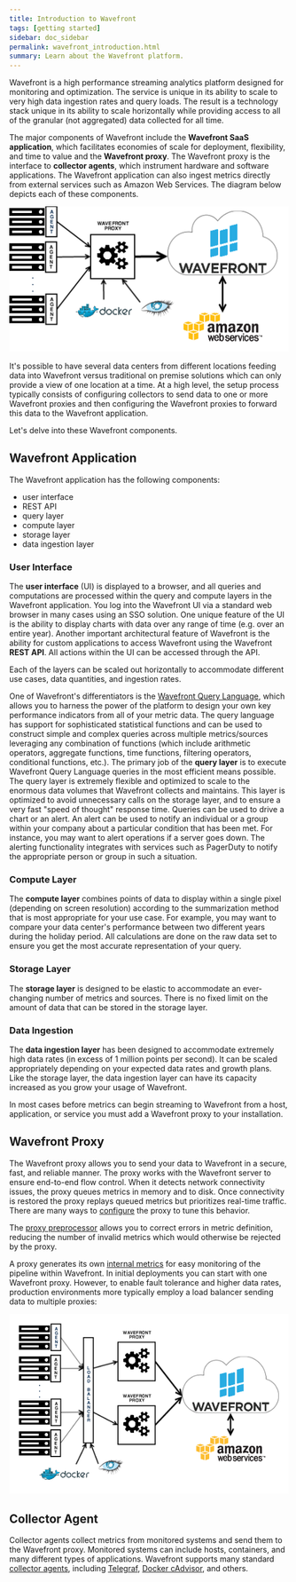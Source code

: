 ```yaml
---
title: Introduction to Wavefront
tags: [getting started]
sidebar: doc_sidebar
permalink: wavefront_introduction.html
summary: Learn about the Wavefront platform.
---
```

Wavefront is a high performance streaming analytics platform designed for monitoring and optimization.  The service is
unique in its ability to scale to very high data ingestion rates and query loads. The result is a technology stack
unique in its ability to scale horizontally while providing access to all of the granular (not aggregated) data
collected for all time.

The major components of Wavefront include the **Wavefront SaaS application**, which facilitates economies of scale for
deployment, flexibility, and time to value and the **Wavefront proxy**.  The Wavefront proxy is the interface to
**collector agents**, which instrument hardware and software applications. The Wavefront application can also ingest
metrics directly from external services such as Amazon Web Services. The diagram below depicts each of these components.

![Wavefront architecture](images/wavefront_architecture.png)

It's possible to have several data centers from different locations feeding data into Wavefront versus traditional on
premise solutions which can only provide a view of one location at a time.  At a high level, the setup process typically
consists of configuring collectors to send data to one or more Wavefront proxies and then configuring the Wavefront
proxies to forward this data to the Wavefront application.

Let's delve into these Wavefront components.

## Wavefront Application

The Wavefront application has the following components:

-   user interface
-   REST API
-   query layer
-   compute layer
-   storage layer
-   data ingestion layer

### User Interface

The **user interface** (UI) is displayed to a browser, and all queries and computations are processed within the query
and compute layers in the Wavefront application.  You log into the Wavefront UI via a standard web browser in many cases
using an SSO solution.  One unique feature of the UI is the ability to display charts with data over any range of time
(e.g. over an entire year). Another important architectural feature of Wavefront is the ability for custom applications
to access Wavefront using the Wavefront **REST API**.  All actions within the UI can be accessed through the API.

Each of the layers can be scaled out horizontally to accommodate different use cases, data quantities, and ingestion
rates.

One of Wavefront's differentiators is the [Wavefront Query Language](query_language_reference.html), which allows you to
harness the power of the platform to design your own key performance indicators from all of your metric data. The query
language has support for sophisticated statistical functions and can be used to construct simple and complex queries
across multiple metrics/sources leveraging any combination of functions (which include arithmetic operators, aggregate
functions, time functions, filtering operators, conditional functions, etc.). The primary job of the **query layer** is
to execute Wavefront Query Language queries in the most efficient means possible. The query layer is extremely flexible
and optimized to scale to the enormous data volumes that Wavefront collects and maintains. This layer is optimized to
avoid unnecessary calls on the storage layer, and to ensure a very fast "speed of thought" response time. Queries can be
used to drive a chart or an alert. An alert can be used to notify an individual or a group within your company about a
particular condition that has been met.  For instance, you may want to alert operations if a server goes down. The
alerting functionality integrates with services such as PagerDuty to notify the appropriate person or group in such a
situation.

### Compute Layer

The **compute layer** combines points of data to display within a single pixel (depending on screen resolution)
according to the summarization method that is most appropriate for your use case. For example, you may want to compare
your data center's performance between two different years during the holiday period. All calculations are done on the
raw data set to ensure you get the most accurate representation of your query.

### Storage Layer

The **storage layer** is designed to be elastic to accommodate an ever-changing number of metrics and sources.  There is
no fixed limit on the amount of data that can be stored in the storage layer.

### Data Ingestion

The **data ingestion layer** has been designed to accommodate extremely high data rates (in excess of 1 million points
per second).  It can be scaled appropriately depending on your expected data rates and growth plans.  Like the storage
layer, the data ingestion layer can have its capacity increased as you grow your usage of Wavefront.

In most cases before metrics can begin streaming to Wavefront from a host, application, or service you must add a
Wavefront proxy to your installation.

## Wavefront Proxy

The Wavefront proxy allows you to send your data to Wavefront in a secure, fast, and reliable manner. The proxy works
with the Wavefront server to ensure end-to-end flow control. When it detects network connectivity issues, the proxy
queues metrics in memory and to disk. Once connectivity is restored the proxy replays queued metrics but prioritizes
real-time traffic. There are many ways to [configure](proxies_configuring.html) the proxy to tune this behavior.

The [proxy preprocessor](proxies_preprocessor_rules.html) allows you to correct errors in metric definition, reducing the
number of invalid metrics which would otherwise be rejected by the proxy.

A proxy generates its own [internal metrics](wavefront_monitoring.html) for easy monitoring of the pipeline within Wavefront.
In initial deployments you can start with one Wavefront proxy. However, to enable fault tolerance and higher data rates,
production environments more typically employ a load balancer sending data to multiple proxies:

![Wavefront architecture load balanced](images/wavefront_architecture_lb.png)

## Collector Agent

Collector agents collect metrics from monitored systems and send them to the Wavefront proxy. Monitored systems can include hosts, containers, and many different types of applications. Wavefront supports many standard [collector agents](wavefront_integrations.html), including [Telegraf](integrations_telegraf.html), [Docker cAdvisor​](integrations_cadvisor.html), and others.


